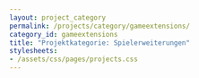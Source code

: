 ```yaml
---
layout: project_category
permalink: /projects/category/gameextensions/
category_id: gameextensions
title: "Projektkategorie: Spielerweiterungen"
stylesheets:
- /assets/css/pages/projects.css
---
```


